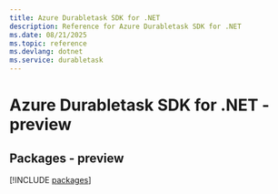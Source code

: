 ```yaml
---
title: Azure Durabletask SDK for .NET
description: Reference for Azure Durabletask SDK for .NET
ms.date: 08/21/2025
ms.topic: reference
ms.devlang: dotnet
ms.service: durabletask
---
```

# Azure Durabletask SDK for .NET - preview
## Packages - preview
[!INCLUDE [packages](durabletask-index.md)]